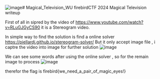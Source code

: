 ![image](https://github.com/kenwong12325/Magical_Television_WU/assets/38183418/b441aebb-f321-46ed-a89b-bd1f68a2c5f7)# Magical_Television_WU
firebirdCTF 2024 Magical Television writeup 

First of all in sipred by the video of https://www.youtube.com/watch?v=RLuGJGyCS90
it is a Stereogram video. 

In simple way to find the solution is find a online solver https://piellardj.github.io/stereogram-solver/
But it only accept image file , i captre the video into image for further solution
![image](https://github.com/kenwong12325/Magical_Television_WU/assets/38183418/baf0d879-01f1-4e57-a9e6-c79b8ec0fb09)

We can see some words after using the online solver , so for the remain image to process
![image](https://github.com/kenwong12325/Magical_Television_WU/assets/38183418/75aa9b7d-8a69-4c6b-857d-5f6ae4b4d90f)

therefor the flag is 
firebird{we_need_a_pair_of_magic_eyes!}
